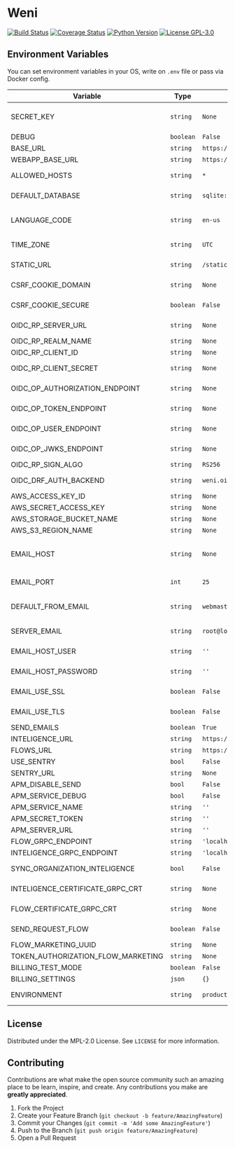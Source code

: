 # Weni

[![Build Status](https://travis-ci.com/Ilhasoft/weni-engine.svg?branch=main)](https://travis-ci.com/Ilhasoft/weni-engine)
[![Coverage Status](https://coveralls.io/repos/github/Ilhasoft/weni-engine/badge.svg?branch=main)](https://coveralls.io/github/Ilhasoft/weni-engine?branch=main)
[![Python Version](https://img.shields.io/badge/python-3.6-blue.svg)](https://www.python.org/)
[![License GPL-3.0](https://img.shields.io/badge/license-%20GPL--3.0-yellow.svg)](https://github.com/Ilhasoft/weni-engine/blob/master/LICENSE)

## Environment Variables

You can set environment variables in your OS, write on ```.env``` file or pass via Docker config.

| Variable | Type | Default | Description |
|--|--|--|--|
| SECRET_KEY | ```string```|  ```None``` | A secret key for a particular Django installation. This is used to provide cryptographic signing, and should be set to a unique, unpredictable value.
| DEBUG | ```boolean``` | ```False``` | A boolean that turns on/off debug mode.
| BASE_URL | ```string``` | ```https://api.weni.ai``` | URL Base Weni Engine Backend.
| WEBAPP_BASE_URL | ```string``` | ```https://dash.weni.ai``` | URL Base Weni Webapp.
| ALLOWED_HOSTS | ```string``` | ```*``` | A list of strings representing the host/domain names that this Django site can serve.
| DEFAULT_DATABASE | ```string``` | ```sqlite:///db.sqlite3``` | Read [django-environ](https://django-environ.readthedocs.io/en/latest/) to configure the database connection.
| LANGUAGE_CODE | ```string``` | ```en-us``` | A string representing the language code for this installation.This should be in standard [language ID format](https://docs.djangoproject.com/en/2.0/topics/i18n/#term-language-code).
| TIME_ZONE | ```string``` | ```UTC``` | A string representing the time zone for this installation. See the [list of time zones](https://en.wikipedia.org/wiki/List_of_tz_database_time_zones).
| STATIC_URL | ```string``` | ```/static/``` | URL to use when referring to static files located in ```STATIC_ROOT```.
| CSRF_COOKIE_DOMAIN | ```string``` | ```None``` | The domain to be used when setting the CSRF cookie.
| CSRF_COOKIE_SECURE | ```boolean``` | ```False``` | Whether to use a secure cookie for the CSRF cookie.
| OIDC_RP_SERVER_URL | ```string``` | ```None``` | Open ID Connect Server URL, example: https://accounts.weni.ai/auth/.
| OIDC_RP_REALM_NAME | ```string``` | ```None``` | Open ID Connect Realm Name.
| OIDC_RP_CLIENT_ID | ```string``` | ```None``` | OpenID Connect client ID provided by your OP.
| OIDC_RP_CLIENT_SECRET | ```string``` | ```None``` | OpenID Connect client secret provided by your OP.
| OIDC_OP_AUTHORIZATION_ENDPOINT | ```string``` | ```None``` | URL of your OpenID Connect provider authorization endpoint.
| OIDC_OP_TOKEN_ENDPOINT | ```string``` | ```None``` | URL of your OpenID Connect provider token endpoint.
| OIDC_OP_USER_ENDPOINT | ```string``` | ```None``` | URL of your OpenID Connect provider userinfo endpoint.
| OIDC_OP_JWKS_ENDPOINT | ```string``` | ```None``` | URL of your OpenID Connect provider JWKS endpoint.
| OIDC_RP_SIGN_ALGO | ```string``` | ```RS256``` | Sets the algorithm the IdP uses to sign ID tokens.
| OIDC_DRF_AUTH_BACKEND | ```string``` | ```weni.oidc_authentication.WeniOIDCAuthenticationBackend``` | Define the authentication middleware for the django rest framework.
| AWS_ACCESS_KEY_ID | ```string``` | ```None``` | Specify Access Key ID S3.
| AWS_SECRET_ACCESS_KEY | ```string``` | ```None``` | Specify Secret Access Key ID S3.
| AWS_STORAGE_BUCKET_NAME | ```string``` | ```None``` | Specify Bucket Name S3.
| AWS_S3_REGION_NAME | ```string``` | ```None``` | Specify the Bucket S3 region.
| EMAIL_HOST | ```string``` | ```None``` | The host to use for sending email. When setted to ```None``` or empty string, the ```EMAIL_BACKEND``` setting is setted to ```django.core.mail.backends.console.EmailBackend```
| EMAIL_PORT | ```int``` | ```25``` | Port to use for the SMTP server defined in ```EMAIL_HOST```.
| DEFAULT_FROM_EMAIL | ```string``` | ```webmaster@localhost``` | Default email address to use for various automated correspondence from the site manager(s).
| SERVER_EMAIL | ```string``` | ```root@localhost``` | The email address that error messages come from, such as those sent to ```ADMINS``` and ```MANAGERS```.
| EMAIL_HOST_USER | ```string``` | ```''``` | Username to use for the SMTP server defined in ```EMAIL_HOST```.
| EMAIL_HOST_PASSWORD | ```string``` | ```''``` | Password to use for the SMTP server defined in ```EMAIL_HOST```.
| EMAIL_USE_SSL | ```boolean``` | ```False``` | Whether to use an implicit TLS (secure) connection when talking to the SMTP server.
| EMAIL_USE_TLS | ```boolean``` | ```False``` | Whether to use a TLS (secure) connection when talking to the SMTP server.
| SEND_EMAILS | ```boolean``` | ```True``` | Send emails flag.
| INTELIGENCE_URL | ```string``` | ```https://bothub.it/``` | Specify the URL of the intelligence service.
| FLOWS_URL | ```string``` | ```https://new.push.al/``` | Specify the URL of the flows service.
| USE_SENTRY |  ```bool``` | ```False``` | Enable Support Sentry
| SENTRY_URL |  ```string``` | ```None``` | URL Sentry
| APM_DISABLE_SEND |  ```bool``` | ```False``` | Disable sending Elastic APM
| APM_SERVICE_DEBUG |  ```bool``` | ```False``` | Enable APM debug mode
| APM_SERVICE_NAME |  ```string``` | ```''``` | APM Service Name
| APM_SECRET_TOKEN |  ```string``` | ```''``` | APM Secret Token
| APM_SERVER_URL |  ```string``` | ```''``` | APM URL
| FLOW_GRPC_ENDPOINT |  ```string``` | ```'localhost:8002'``` | gRPC Endpoint URL
| INTELIGENCE_GRPC_ENDPOINT |  ```string``` | ```'localhost:8003'``` | gRPC Endpoint URL
| SYNC_ORGANIZATION_INTELIGENCE |  ```bool``` | ```False``` | Enable or Disable sync organization inteligences service
| INTELIGENCE_CERTIFICATE_GRPC_CRT |  ```string``` | ```None``` | Absolute certificate path for secure grpc communication
| FLOW_CERTIFICATE_GRPC_CRT |  ```string``` | ```None``` | Absolute certificate path for secure grpc communication
| SEND_REQUEST_FLOW |  ```boolean``` | ```False``` | Enables or disables sending user information to flows
| FLOW_MARKETING_UUID |  ```string``` | ```None``` | UUID Flow
| TOKEN_AUTHORIZATION_FLOW_MARKETING |  ```string``` | ```None``` | Token Authorization API Flow
| BILLING_TEST_MODE |  ```boolean``` | ```False``` | Configure Test mode Billing
| BILLING_SETTINGS |  ```json``` | ```{}``` | Set configuration for gateways payment billing
| ENVIRONMENT |  ```string``` | ```production``` | Specify the environment you are going to run, it is also used for sentry


## License

Distributed under the MPL-2.0 License. See `LICENSE` for more information.


## Contributing

Contributions are what make the open source community such an amazing place to be learn, inspire, and create. Any contributions you make are **greatly appreciated**.

1. Fork the Project
2. Create your Feature Branch (`git checkout -b feature/AmazingFeature`)
3. Commit your Changes (`git commit -m 'Add some AmazingFeature'`)
4. Push to the Branch (`git push origin feature/AmazingFeature`)
5. Open a Pull Request

